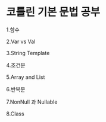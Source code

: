 # 코틀린 기본 문법 공부

1.함수

2.Var vs Val

3.String Template

4.조건문

5.Array and List

6.반복문

7.NonNull 과 Nullable

8.Class
